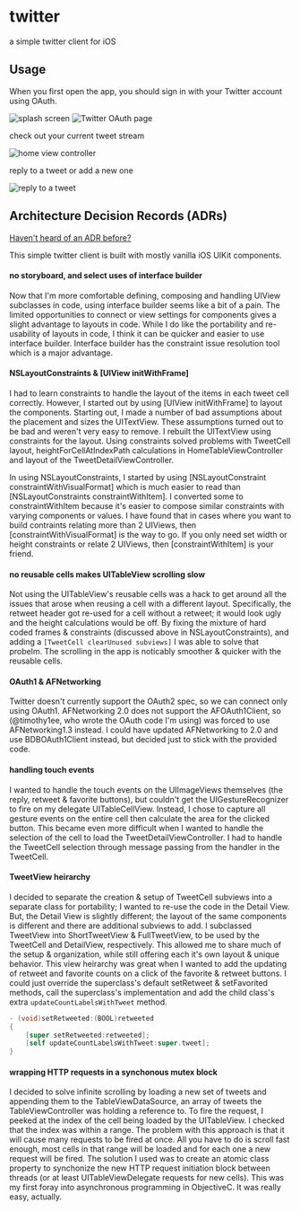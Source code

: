 twitter
=======

a simple twitter client for iOS


## Usage

When you first open the app, you should sign in with your Twitter account using OAuth.

![splash screen](https://dl.dropboxusercontent.com/u/3992486/app_screenshots/twitter/sign_in.png)
![Twitter OAuth page](https://dl.dropboxusercontent.com/u/3992486/app_screenshots/twitter/twitter_oauth_page.png)

check out your current tweet stream

![home view controller](https://dl.dropboxusercontent.com/u/3992486/app_screenshots/twitter/home_view_controller.png)

reply to a tweet or add a new one

![reply to a tweet](https://dl.dropboxusercontent.com/u/3992486/app_screenshots/twitter/reply_tweet.png)



## Architecture Decision Records (ADRs)

[Haven't heard of an ADR before?](http://thinkrelevance.com/blog/2011/11/15/documenting-architecture-decisions)

This simple twitter client is built with mostly vanilla iOS UIKit components.

#### no storyboard, and select uses of interface builder

Now that I'm more comfortable defining, composing and handling UIView subclasses in code, using interface builder seems like a bit of a pain. The limited opportunities to connect or view settings for components gives a slight advantage to layouts in code.
While I do like the portability and re-usability of layouts in code, I think it can be quicker and easier to use interface builder. Interface builder has the constraint issue resolution tool which is a major advantage.


#### NSLayoutConstraints & [UIView initWithFrame]

I had to learn constraints to handle the layout of the items in each tweet cell correctly. However, I started out by using [UIView initWithFrame] to layout the components. Starting out, I made a number of bad assumptions about the placement and sizes the UITextView. These assumptions turned out to be bad and weren't very easy to remove.
I rebuilt the UITextView using constraints for the layout. Using constraints solved problems with TweetCell layout, heightForCellAtIndexPath calculations in HomeTableViewController and layout of the TweetDetailViewController.

In using NSLayoutConstraints, I started by using [NSLayoutConstraint constraintWithVisualFormat] which is much easier to read than [NSLayoutConstraints constraintWithItem]. I converted some to constraintWithItem because it's easier to compose similar constraints with varying components or values. I have found that in cases where you want to build contraints relating more than 2 UIViews, then [constraintWithVisualFormat] is the way to go. If you only need set width or height constraints or relate 2 UIViews, then [constraintWithItem] is your friend.


#### no reusable cells makes UITableView scrolling slow

Not using the UITableView's reusable cells was a hack to get around all the issues that arose when reusing a cell with a different layout. Specifically, the retweet header got re-used for a cell without a retweet; it would look ugly and the height calculations would be off. By fixing the mixture of hard coded frames & constraints (discussed above in NSLayoutConstraints), and adding a `[TweetCell clearUnused subviews]` I was able to solve that probelm.
The scrolling in the app is noticably smoother & quicker with the reusable cells.


#### OAuth1 & AFNetworking

Twitter doesn't currently support the OAuth2 spec, so we can connect only using OAuth1. AFNetworking 2.0 does not support the AFOAuth1Client, so (@timothy1ee, who wrote the OAuth code I'm using) was forced to use AFNetworking1.3 instead. I could have updated AFNetworking to 2.0 and use BDBOAuth1Client instead, but decided just to stick with the provided code.


#### handling touch events

I wanted to handle the touch events on the UIImageViews themselves (the reply, retweet & favorite buttons), but couldn't get the UIGestureRecognizer to fire on my delegate UITableCellView. Instead, I chose to capture all gesture events on the entire cell then calculate the area for the clicked button.
This became even more difficult when I wanted to handle the selection of the cell to load the TweetDetailViewController. I had to handle the TweetCell selection through message passing from the handler in the TweetCell.


#### TweetView heirarchy

I decided to separate the creation & setup of TweetCell subviews into a separate class for portability; I wanted to re-use the code in the Detail View. But, the Detail View is slightly different; the layout of the same components is different and there are additional subviews to add.
I subclassed TweetView into ShortTweetView & FullTweetView, to be used by the TweetCell and DetailView, respectively. This allowed me to share much of the setup & organization, while still offering each it's own layout & unique behavior.
This view heirarchy was great when I wanted to add the updating of retweet and favorite counts on a click of the favorite & retweet buttons. I could just override the superclass's default setRetweet & setFavorited methods, call the superclass's implementation and add the child class's extra `updateCountLabelsWithTweet` method.

```ObjectiveC
- (void)setRetweeted:(BOOL)retweeted
{
    [super setRetweeted:retweeted];
	[self updateCountLabelsWithTweet:super.tweet];
}
```


#### wrapping HTTP requests in a synchonous mutex block


I decided to solve infinite scrolling by loading a new set of tweets and appending them to the TableViewDataSource, an array of tweets the TableViewController was holding a reference to. To fire the request, I peeked at the index of the cell being loaded by the UITableView. I checked that the index was within a range.
The problem with this approach is that it will cause many requests to be fired at once. All you have to do is scroll fast enough, most cells in that range will be loaded and for each one a new request will be fired.
The solution I used was to create an atomic class property to synchonize the new HTTP request initiation block between threads (or at least UITableViewDelegate requests for new cells).
This was my first foray into asynchronous programming in ObjectiveC. It was really easy, actually.
